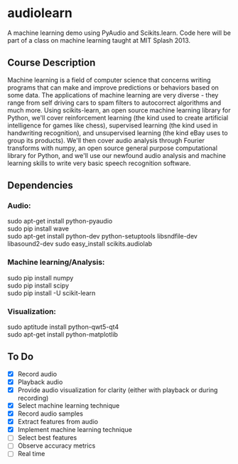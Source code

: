 audiolearn
==========

A machine learning demo using PyAudio and Scikits.learn. Code here will be part of a class on machine learning taught at MIT Splash 2013. 

## Course Description
Machine learning is a field of computer science that concerns writing programs that can make and improve predictions or behaviors based on some data. The applications of machine learning are very diverse -  they range from self driving cars to spam filters to autocorrect algorithms and much more. Using scikits-learn, an open source machine learning library for Python, we'll cover reinforcement learning (the kind used to create artificial intelligence for games like chess), supervised learning (the kind used in handwriting recognition), and unsupervised learning (the kind eBay uses to group its products). We'll then cover audio analysis through Fourier transforms with numpy, an open source general purpose computational library for Python, and we'll use our newfound audio analysis and machine learning skills to write very basic speech recognition software.

## Dependencies
### Audio:  
sudo apt-get install python-pyaudio  
sudo pip install wave  
sudo apt-get install python-dev python-setuptools libsndfile-dev libasound2-dev
sudo easy\_install scikits.audiolab

### Machine learning/Analysis:
sudo pip install numpy  
sudo pip install scipy  
sudo pip install -U scikit-learn  

### Visualization:  
sudo aptitude install python-qwt5-qt4  
sudo apt-get install python-matplotlib

## To Do  
- [x] Record audio  
- [x] Playback audio  
- [x] Provide audio visualization for clarity (either with playback or during recording) 
- [x] Select machine learning technique  
- [x] Record audio samples
- [x] Extract features from audio  
- [x] Implement machine learning technique  
- [ ] Select best features
- [ ] Observe accuracy metrics
- [ ] Real time
